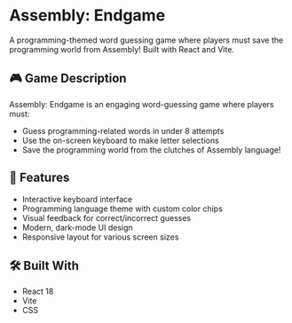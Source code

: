 # Assembly: Endgame

A programming-themed word guessing game where players must save the programming world from Assembly! Built with React and Vite.

## 🎮 Game Description

Assembly: Endgame is an engaging word-guessing game where players must:
- Guess programming-related words in under 8 attempts
- Use the on-screen keyboard to make letter selections
- Save the programming world from the clutches of Assembly language!

## 🚀 Features

- Interactive keyboard interface
- Programming language theme with custom color chips
- Visual feedback for correct/incorrect guesses
- Modern, dark-mode UI design
- Responsive layout for various screen sizes

## 🛠️ Built With

- React 18
- Vite
- CSS
